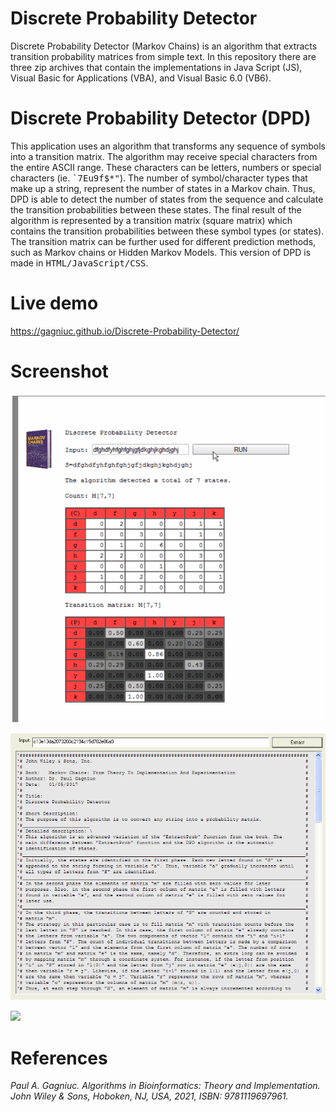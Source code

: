 # Discrete Probability Detector
Discrete Probability Detector (Markov Chains) is an algorithm that extracts transition probability matrices from simple text. In this repository there are three zip archives that contain the implementations in Java Script (JS), Visual Basic for Applications (VBA), and Visual Basic 6.0 (VB6).

# Discrete Probability Detector (DPD)
This application uses an algorithm that transforms any sequence of symbols into a transition matrix. The algorithm may receive special characters from the entire ASCII range. These characters can be letters, numbers or special characters (ie. <kbd>`7Eu9f$*"</kbd>). The number of symbol/character types that make up a string, represent the number of states in a Markov chain. Thus, DPD is able to detect the number of states from the sequence and calculate the transition probabilities between these states. The final result of the algorithm is represented by a transition matrix (square matrix) which contains the transition probabilities between these symbol types (or states). The transition matrix can be further used for different prediction methods, such as Markov chains or Hidden Markov Models. This version of DPD is made in <kbd>HTML/JavaScript/CSS</kbd>.

# Live demo 
https://gagniuc.github.io/Discrete-Probability-Detector/

# Screenshot
<kbd><img src="https://github.com/Gagniuc/Discrete-Probability-Detector/blob/main/How%20To.gif" /></kbd>

<kbd><img src="https://github.com/Gagniuc/Discrete-Probability-Detector/blob/main/img/How%20To%20VB6.gif" /></kbd>

<kbd><img src="https://github.com/Gagniuc/Discrete-Probability-Detector/blob/main/img/How%20To%20Excel%20VBA.gif" /></kbd>

# References

<i>Paul A. Gagniuc. Algorithms in Bioinformatics: Theory and Implementation. John Wiley & Sons, Hoboken, NJ, USA, 2021, ISBN: 9781119697961.</i>
